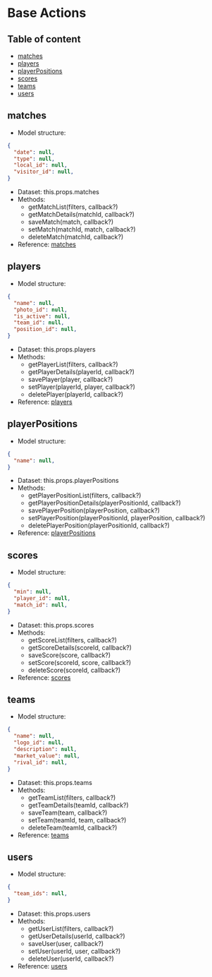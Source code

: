 # Base Actions

## Table of content
-  [matches](#matches)
-  [players](#players)
-  [playerPositions](#playerPositions)
-  [scores](#scores)
-  [teams](#teams)
-  [users](#users)

##  matches

- Model structure:
```json
{
  "date": null,
  "type": null,
  "local_id": null,
  "visitor_id": null,
}
```
-  Dataset: this.props.matches
-  Methods:
   -  getMatchList(filters, callback?)
   -  getMatchDetails(matchId, callback?)
   -  saveMatch(match, callback?)
   -  setMatch(matchId, match, callback?)
   -  deleteMatch(matchId, callback?)
-  Reference: [matches](../seed/actions/matches.js)

##  players

- Model structure:
```json
{
  "name": null,
  "photo_id": null,
  "is_active": null,
  "team_id": null,
  "position_id": null,
}
```
-  Dataset: this.props.players
-  Methods:
   -  getPlayerList(filters, callback?)
   -  getPlayerDetails(playerId, callback?)
   -  savePlayer(player, callback?)
   -  setPlayer(playerId, player, callback?)
   -  deletePlayer(playerId, callback?)
-  Reference: [players](../seed/actions/players.js)

##  playerPositions

- Model structure:
```json
{
  "name": null,
}
```
-  Dataset: this.props.playerPositions
-  Methods:
   -  getPlayerPositionList(filters, callback?)
   -  getPlayerPositionDetails(playerPositionId, callback?)
   -  savePlayerPosition(playerPosition, callback?)
   -  setPlayerPosition(playerPositionId, playerPosition, callback?)
   -  deletePlayerPosition(playerPositionId, callback?)
-  Reference: [playerPositions](../seed/actions/player_positions.js)

##  scores

- Model structure:
```json
{
  "min": null,
  "player_id": null,
  "match_id": null,
}
```
-  Dataset: this.props.scores
-  Methods:
   -  getScoreList(filters, callback?)
   -  getScoreDetails(scoreId, callback?)
   -  saveScore(score, callback?)
   -  setScore(scoreId, score, callback?)
   -  deleteScore(scoreId, callback?)
-  Reference: [scores](../seed/actions/scores.js)

##  teams

- Model structure:
```json
{
  "name": null,
  "logo_id": null,
  "description": null,
  "market_value": null,
  "rival_id": null,
}
```
-  Dataset: this.props.teams
-  Methods:
   -  getTeamList(filters, callback?)
   -  getTeamDetails(teamId, callback?)
   -  saveTeam(team, callback?)
   -  setTeam(teamId, team, callback?)
   -  deleteTeam(teamId, callback?)
-  Reference: [teams](../seed/actions/teams.js)

##  users

- Model structure:
```json
{
  "team_ids": null,
}
```
-  Dataset: this.props.users
-  Methods:
   -  getUserList(filters, callback?)
   -  getUserDetails(userId, callback?)
   -  saveUser(user, callback?)
   -  setUser(userId, user, callback?)
   -  deleteUser(userId, callback?)
-  Reference: [users](../seed/actions/users.js)
